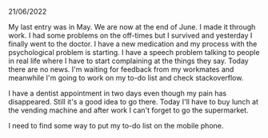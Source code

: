 21/06/2022

My last entry was in May. We are now at the end of June. I made it through work. I had some problems on the off-times but I survived and yesterday I finally went to the doctor. I have a new medication and my process with the psychological problem is starting. I have a speech problem talking to people in real life where I have to start complaining at the things they say. Today there are no news. I'm waiting for feedback from my workmates and meanwhile I'm going to work on my to-do list and check stackoverflow.

I have a dentist appointment in two days even though my pain has disappeared. Still it's a good idea to go there. Today I'll have to buy lunch at the vending machine and after work I can't forget to go the supermarket.

I need to find some way to put my to-do list on the mobile phone.
